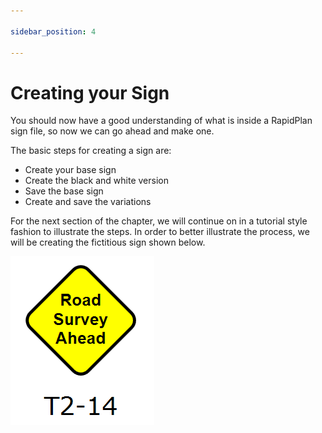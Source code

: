 ```yaml
---

sidebar_position: 4

---
```

# Creating your Sign 
You should now have a good understanding of what is inside a RapidPlan sign file, so now we can go ahead and make one.

The basic steps for creating a sign are:

 - Create your base sign
 - Create the black and white version 
 - Save the base sign 
 - Create and save the variations

For the next section of the chapter, we will continue on in a tutorial style fashion to illustrate the steps. In order to better illustrate the process, we will be creating the fictitious sign shown below.

![The_Fictitious_Sign_we_will_Create](./assets/The_Fictitious_Sign_we_will_Create.png)
